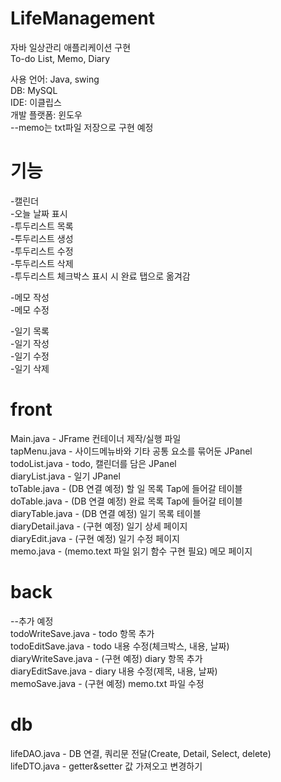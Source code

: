 # LifeManagement
자바 일상관리 애플리케이션 구현  
To-do List, Memo, Diary  

사용 언어: Java, swing  
DB: MySQL  
IDE: 이클립스  
개발 플랫폼: 윈도우  
--memo는 txt파일 저장으로 구현 예정

# 기능
-캘린더  
-오늘 날짜 표시  
-투두리스트 목록  
-투두리스트 생성  
-투두리스트 수정  
-투두리스트 삭제  
-투두리스트 체크박스 표시 시 완료 탭으로 옮겨감

-메모 작성  
-메모 수정  

-일기 목록  
-일기 작성  
-일기 수정  
-일기 삭제

# front 
Main.java - JFrame 컨테이너 제작/실행 파일  
tapMenu.java - 사이드메뉴바와 기타 공통 요소를 묶어둔 JPanel  
todoList.java - todo, 캘린더를 담은 JPanel  
diaryList.java - 일기 JPanel  
toTable.java - (DB 연결 예정) 할 일 목록 Tap에 들어갈 테이블  
doTable.java - (DB 연결 예정) 완료 목록 Tap에 들어갈 테이블  
diaryTable.java - (DB 연결 예정) 일기 목록 테이블  
diaryDetail.java - (구현 예정) 일기 상세 페이지  
diaryEdit.java - (구현 예정) 일기 수정 페이지  
memo.java - (memo.text 파일 읽기 함수 구현 필요) 메모 페이지

# back 
--추가 예정  
todoWriteSave.java - todo 항목 추가  
todoEditSave.java - todo 내용 수정(체크박스, 내용, 날짜)  
diaryWriteSave.java - (구현 예정) diary 항목 추가  
diaryEditSave.java - diary 내용 수정(제목, 내용, 날짜)  
memoSave.java - (구현 예정) memo.txt 파일 수정

# db  
lifeDAO.java - DB 연결, 쿼리문 전달(Create, Detail, Select, delete)  
lifeDTO.java - getter&setter 값 가져오고 변경하기
